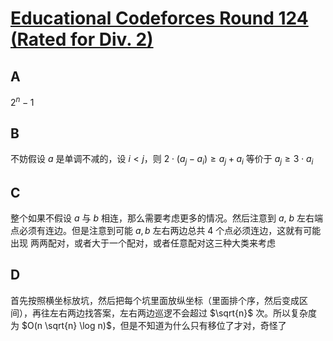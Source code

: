 # [Educational Codeforces Round 124 (Rated for Div. 2)](https://codeforces.com/contest/1651)

## A

$2^n - 1$

## B

不妨假设 $a$ 是单调不减的，设 $i < j$，则 $2 \cdot (a_j - a_i) \geq a_j + a_i$ 等价于 $a_j \geq 3 \cdot a_i$

## C

整个如果不假设 $a$ 与 $b$ 相连，那么需要考虑更多的情况。然后注意到 $a$, $b$ 左右端点必须有连边。但是注意到可能 $a, b$ 左右两边总共 4 个点必须连边，这就有可能出现 两两配对，或者大于一个配对，或者任意配对这三种大类来考虑

## D

首先按照横坐标放坑，然后把每个坑里面放纵坐标（里面排个序，然后变成区间），再往左右两边找答案，左右两边巡逻不会超过 $\sqrt{n}$ 次。所以复杂度为 $O(n \sqrt{n} \log n)$，但是不知道为什么只有移位了才对，奇怪了

